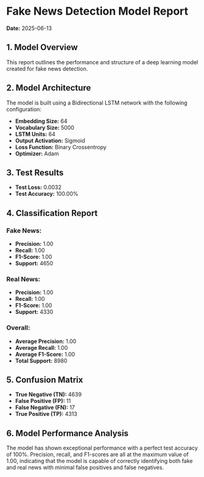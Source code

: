 
# Fake News Detection Model Report

**Date:** 2025-06-13

## 1. Model Overview
This report outlines the performance and structure of a deep learning model created for fake news detection.

## 2. Model Architecture
The model is built using a Bidirectional LSTM network with the following configuration:
- **Embedding Size:** 64
- **Vocabulary Size:** 5000
- **LSTM Units:** 64
- **Output Activation:** Sigmoid
- **Loss Function:** Binary Crossentropy
- **Optimizer:** Adam

## 3. Test Results
- **Test Loss:** 0.0032
- **Test Accuracy:** 100.00%

## 4. Classification Report
### Fake News:
- **Precision:** 1.00
- **Recall:** 1.00
- **F1-Score:** 1.00
- **Support:** 4650

### Real News:
- **Precision:** 1.00
- **Recall:** 1.00
- **F1-Score:** 1.00
- **Support:** 4330

### Overall:
- **Average Precision:** 1.00
- **Average Recall:** 1.00
- **Average F1-Score:** 1.00
- **Total Support:** 8980

## 5. Confusion Matrix
- **True Negative (TN):** 4639
- **False Positive (FP):** 11
- **False Negative (FN):** 17
- **True Positive (TP):** 4313

## 6. Model Performance Analysis
The model has shown exceptional performance with a perfect test accuracy of 100%. Precision, recall, and F1-scores are all at the maximum value of 1.00, indicating that the model is capable of correctly identifying both fake and real news with minimal false positives and false negatives.
